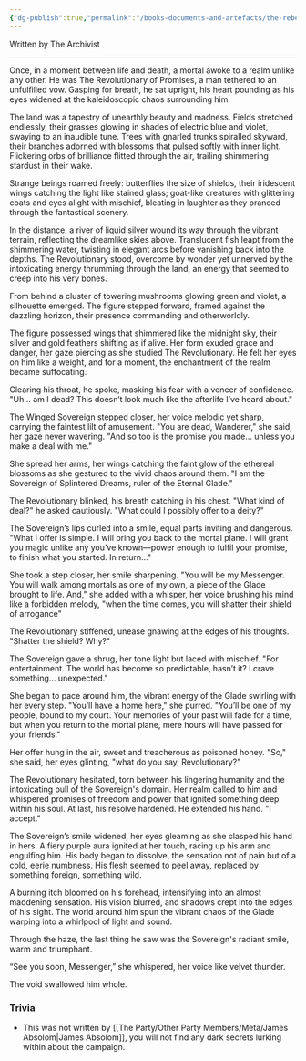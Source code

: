 ```yaml
---
{"dg-publish":true,"permalink":"/books-documents-and-artefacts/the-rebel-who-walked-the-glade/","noteIcon":"","created":"2024-12-18T22:42:16.658+00:00","updated":"2024-12-31T22:43:19.004+00:00"}
---
```


Written by The Archivist

---

Once, in a moment between life and death, a mortal awoke to a realm unlike any other. He was The Revolutionary of Promises, a man tethered to an unfulfilled vow. Gasping for breath, he sat upright, his heart pounding as his eyes widened at the kaleidoscopic chaos surrounding him.

The land was a tapestry of unearthly beauty and madness. Fields stretched endlessly, their grasses glowing in shades of electric blue and violet, swaying to an inaudible tune. Trees with gnarled trunks spiralled skyward, their branches adorned with blossoms that pulsed softly with inner light. Flickering orbs of brilliance flitted through the air, trailing shimmering stardust in their wake.

Strange beings roamed freely: butterflies the size of shields, their iridescent wings catching the light like stained glass; goat-like creatures with glittering coats and eyes alight with mischief, bleating in laughter as they pranced through the fantastical scenery.

In the distance, a river of liquid silver wound its way through the vibrant terrain, reflecting the dreamlike skies above. Translucent fish leapt from the shimmering water, twisting in elegant arcs before vanishing back into the depths. The Revolutionary stood, overcome by wonder yet unnerved by the intoxicating energy thrumming through the land, an energy that seemed to creep into his very bones.

From behind a cluster of towering mushrooms glowing green and violet, a silhouette emerged. The figure stepped forward, framed against the dazzling horizon, their presence commanding and otherworldly.

The figure possessed wings that shimmered like the midnight sky, their silver and gold feathers shifting as if alive. Her form exuded grace and danger, her gaze piercing as she studied The Revolutionary. He felt her eyes on him like a weight, and for a moment, the enchantment of the realm became suffocating.

Clearing his throat, he spoke, masking his fear with a veneer of confidence. "Uh… am I dead? This doesn’t look much like the afterlife I’ve heard about."

The Winged Sovereign stepped closer, her voice melodic yet sharp, carrying the faintest lilt of amusement. "You are dead, Wanderer," she said, her gaze never wavering. "And so too is the promise you made… unless you make a deal with me."

She spread her arms, her wings catching the faint glow of the ethereal blossoms as she gestured to the vivid chaos around them. "I am the Sovereign of Splintered Dreams, ruler of the Eternal Glade."

The Revolutionary blinked, his breath catching in his chest. "What kind of deal?" he asked cautiously. "What could I possibly offer to a deity?"

The Sovereign’s lips curled into a smile, equal parts inviting and dangerous. "What I offer is simple. I will bring you back to the mortal plane. I will grant you magic unlike any you’ve known—power enough to fulfil your promise, to finish what you started. In return…"

She took a step closer, her smile sharpening. "You will be my Messenger. You will walk among mortals as one of my own, a piece of the Glade brought to life. And," she added with a whisper, her voice brushing his mind like a forbidden melody, "when the time comes, you will shatter their shield of arrogance"

The Revolutionary stiffened, unease gnawing at the edges of his thoughts. "Shatter the shield? Why?"

The Sovereign gave a shrug, her tone light but laced with mischief. "For entertainment. The world has become so predictable, hasn’t it? I crave something… unexpected."

She began to pace around him, the vibrant energy of the Glade swirling with her every step. "You’ll have a home here," she purred. "You’ll be one of my people, bound to my court. Your memories of your past will fade for a time, but when you return to the mortal plane, mere hours will have passed for your friends."

Her offer hung in the air, sweet and treacherous as poisoned honey. "So," she said, her eyes glinting, "what do you say, Revolutionary?"

The Revolutionary hesitated, torn between his lingering humanity and the intoxicating pull of the Sovereign's domain. Her realm called to him and whispered promises of freedom and power that ignited something deep within his soul. At last, his resolve hardened. He extended his hand. "I accept."

The Sovereign’s smile widened, her eyes gleaming as she clasped his hand in hers. A fiery purple aura ignited at her touch, racing up his arm and engulfing him. His body began to dissolve, the sensation not of pain but of a cold, eerie numbness. His flesh seemed to peel away, replaced by something foreign, something wild.

A burning itch bloomed on his forehead, intensifying into an almost maddening sensation. His vision blurred, and shadows crept into the edges of his sight. The world around him spun the vibrant chaos of the Glade warping into a whirlpool of light and sound.

Through the haze, the last thing he saw was the Sovereign's radiant smile, warm and triumphant.

“See you soon, Messenger,” she whispered, her voice like velvet thunder.

The void swallowed him whole.

### Trivia
- This was not written by [[The Party/Other Party Members/Meta/James Absolom\|James Absolom]], you will not find any dark secrets lurking within about the campaign. 